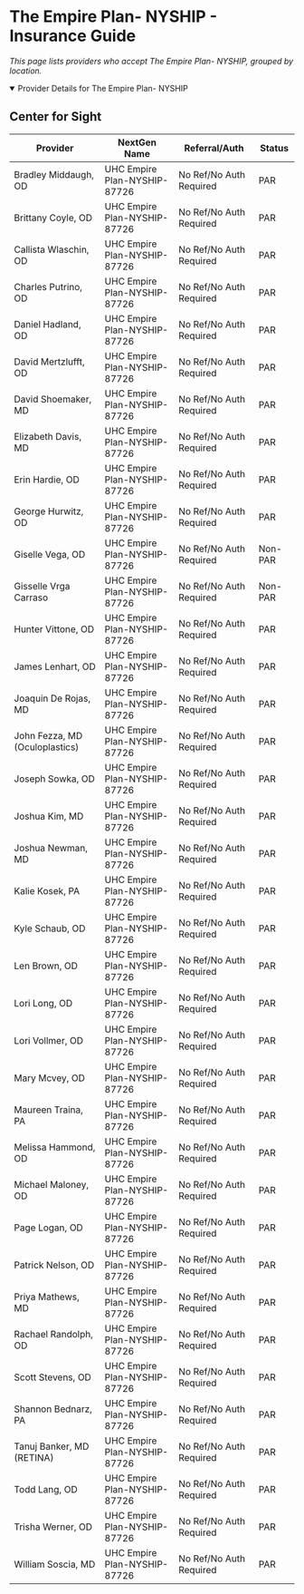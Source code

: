 # The Empire Plan- NYSHIP - Insurance Guide

*This page lists providers who accept The Empire Plan- NYSHIP, grouped by location.*

<details open><summary>Provider Details for The Empire Plan- NYSHIP</summary>

## Center for Sight

| Provider | NextGen Name | Referral/Auth | Status |
|----------|-------------|--------------|--------|
| Bradley Middaugh, OD | UHC Empire Plan-NYSHIP-87726 | No Ref/No Auth Required | PAR |
| Brittany Coyle, OD | UHC Empire Plan-NYSHIP-87726 | No Ref/No Auth Required | PAR |
| Callista Wlaschin, OD | UHC Empire Plan-NYSHIP-87726 | No Ref/No Auth Required | PAR |
| Charles Putrino, OD | UHC Empire Plan-NYSHIP-87726 | No Ref/No Auth Required | PAR |
| Daniel Hadland, OD | UHC Empire Plan-NYSHIP-87726 | No Ref/No Auth Required | PAR |
| David Mertzlufft, OD | UHC Empire Plan-NYSHIP-87726 | No Ref/No Auth Required | PAR |
| David Shoemaker, MD | UHC Empire Plan-NYSHIP-87726 | No Ref/No Auth Required | PAR |
| Elizabeth Davis, MD | UHC Empire Plan-NYSHIP-87726 | No Ref/No Auth Required | PAR |
| Erin Hardie, OD | UHC Empire Plan-NYSHIP-87726 | No Ref/No Auth Required | PAR |
| George Hurwitz, OD | UHC Empire Plan-NYSHIP-87726 | No Ref/No Auth Required | PAR |
| Giselle Vega, OD | UHC Empire Plan-NYSHIP-87726 | No Ref/No Auth Required | Non-PAR |
| Gisselle Vrga Carraso | UHC Empire Plan-NYSHIP-87726 | No Ref/No Auth Required | Non-PAR |
| Hunter Vittone, OD | UHC Empire Plan-NYSHIP-87726 | No Ref/No Auth Required | PAR |
| James Lenhart, OD | UHC Empire Plan-NYSHIP-87726 | No Ref/No Auth Required | PAR |
| Joaquin De Rojas, MD | UHC Empire Plan-NYSHIP-87726 | No Ref/No Auth Required | PAR |
| John Fezza, MD (Oculoplastics) | UHC Empire Plan-NYSHIP-87726 | No Ref/No Auth Required | PAR |
| Joseph Sowka, OD | UHC Empire Plan-NYSHIP-87726 | No Ref/No Auth Required | PAR |
| Joshua Kim, MD | UHC Empire Plan-NYSHIP-87726 | No Ref/No Auth Required | PAR |
| Joshua Newman, MD | UHC Empire Plan-NYSHIP-87726 | No Ref/No Auth Required | PAR |
| Kalie Kosek, PA | UHC Empire Plan-NYSHIP-87726 | No Ref/No Auth Required | PAR |
| Kyle Schaub, OD | UHC Empire Plan-NYSHIP-87726 | No Ref/No Auth Required | PAR |
| Len Brown, OD | UHC Empire Plan-NYSHIP-87726 | No Ref/No Auth Required | PAR |
| Lori Long, OD | UHC Empire Plan-NYSHIP-87726 | No Ref/No Auth Required | PAR |
| Lori Vollmer, OD | UHC Empire Plan-NYSHIP-87726 | No Ref/No Auth Required | PAR |
| Mary Mcvey, OD | UHC Empire Plan-NYSHIP-87726 | No Ref/No Auth Required | PAR |
| Maureen Traina, PA | UHC Empire Plan-NYSHIP-87726 | No Ref/No Auth Required | PAR |
| Melissa Hammond, OD | UHC Empire Plan-NYSHIP-87726 | No Ref/No Auth Required | PAR |
| Michael Maloney, OD | UHC Empire Plan-NYSHIP-87726 | No Ref/No Auth Required | PAR |
| Page Logan, OD | UHC Empire Plan-NYSHIP-87726 | No Ref/No Auth Required | PAR |
| Patrick Nelson, OD | UHC Empire Plan-NYSHIP-87726 | No Ref/No Auth Required | PAR |
| Priya Mathews, MD | UHC Empire Plan-NYSHIP-87726 | No Ref/No Auth Required | PAR |
| Rachael Randolph, OD | UHC Empire Plan-NYSHIP-87726 | No Ref/No Auth Required | PAR |
| Scott Stevens, OD | UHC Empire Plan-NYSHIP-87726 | No Ref/No Auth Required | PAR |
| Shannon Bednarz, PA | UHC Empire Plan-NYSHIP-87726 | No Ref/No Auth Required | PAR |
| Tanuj Banker, MD (RETINA) | UHC Empire Plan-NYSHIP-87726 | No Ref/No Auth Required | PAR |
| Todd Lang, OD | UHC Empire Plan-NYSHIP-87726 | No Ref/No Auth Required | PAR |
| Trisha Werner, OD | UHC Empire Plan-NYSHIP-87726 | No Ref/No Auth Required | PAR |
| William Soscia, MD | UHC Empire Plan-NYSHIP-87726 | No Ref/No Auth Required | PAR |

</details>


